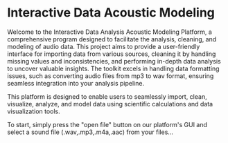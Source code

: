 # Interactive Data Acoustic Modeling

Welcome to the Interactive Data Analysis Acoustic Modeling Platform, a comprehensive program designed to facilitate the analysis, cleaning, and modeling of audio data. This project aims to provide a user-friendly interface for importing data from various sources, cleaning it by handling missing values and inconsistencies, and performing in-depth data analysis to uncover valuable insights. The toolkit excels in handling data formatting issues, such as converting audio files from mp3 to wav format, ensuring seamless integration into your analysis pipeline.

This platform is designed to enable users to seamlessly import, clean, visualize, analyze, and model data
using scientific calculations and data visualization tools.

To start, simply press the "open file" button on our platform's GUI and select a sound file (.wav,.mp3,.m4a,.aac) from your files...